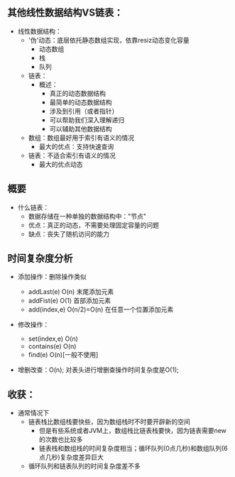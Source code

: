 ## 其他线性数据结构VS链表：
- 线性数据结构：
  - '伪'动态：底层依托静态数组实现，依靠resiz动态变化容量
    - 动态数组
    - 栈
    - 队列
  - 链表：
    - 概述：
      - 真正的动态数据结构
      - 最简单的动态数据结构
      - 涉及到引用（或者指针）
      - 可以帮助我们深入理解递归
      - 可以辅助其他数据结构
  - 数组：数组最好用于索引有语义的情况
    - 最大的优点：支持快速查询
  - 链表：不适合索引有语义的情况
    - 最大的优点动态

## 概要
- 什么链表：
  - 数据存储在一种单独的数据结构中："节点"
  - 优点：真正的动态，不需要处理固定容量的问题
  - 缺点：丧失了随机访问的能力
  
## 时间复杂度分析
- 添加操作：删除操作类似
  - addLast(e) O(n) 末尾添加元素
  - addFist(e) O(1) 首部添加元素
  - add(index,e) O(n/2)=O(n) 在任意一个位置添加元素
  
- 修改操作：
  - set(index,e) O(n)
  - contains(e)  O(n)
  - find(e)      O(n)[一般不使用]
  
- 增删改查：O(n); 对表头进行增删查操作时间复杂度是O(1);
  
## 收获：
- 通常情况下
  - 链表栈比数组栈要快些，因为数组栈时不时要开辟新的空间
    - 但是有些系统或者JVM上，数组栈比链表栈要快，因为链表需要new的次数也比较多
    - 链表栈和数组栈的时间复杂度相当；循环队列(0点几秒)和数组队列(6点几秒)复杂度差异巨大
  - 循环队列和链表队列的时间复杂度差不多
